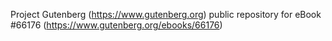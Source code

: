 Project Gutenberg (https://www.gutenberg.org) public repository for
eBook #66176 (https://www.gutenberg.org/ebooks/66176)
